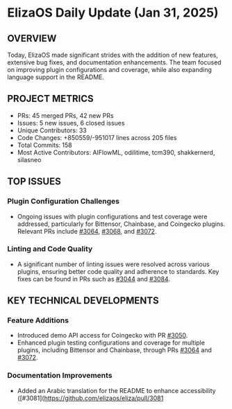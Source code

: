 # ElizaOS Daily Update (Jan 31, 2025)

## OVERVIEW 
Today, ElizaOS made significant strides with the addition of new features, extensive bug fixes, and documentation enhancements. The team focused on improving plugin configurations and coverage, while also expanding language support in the README.

## PROJECT METRICS
- PRs: 45 merged PRs, 42 new PRs
- Issues: 5 new issues, 6 closed issues
- Unique Contributors: 33
- Code Changes: +850559/-951017 lines across 205 files
- Total Commits: 158
- Most Active Contributors: AIFlowML, odilitime, tcm390, shakkernerd, silasneo

## TOP ISSUES
### Plugin Configuration Challenges
- Ongoing issues with plugin configurations and test coverage were addressed, particularly for Bittensor, Chainbase, and Coingecko plugins. Relevant PRs include [#3064](https://github.com/elizaos/eliza/pull/3064), [#3068](https://github.com/elizaos/eliza/pull/3068), and [#3072](https://github.com/elizaos/eliza/pull/3072).

### Linting and Code Quality
- A significant number of linting issues were resolved across various plugins, ensuring better code quality and adherence to standards. Key fixes can be found in PRs such as [#3044](https://github.com/elizaos/eliza/pull/3044) and [#3084](https://github.com/elizaos/eliza/pull/3084).

## KEY TECHNICAL DEVELOPMENTS
### Feature Additions
- Introduced demo API access for Coingecko with PR [#3050](https://github.com/elizaos/eliza/pull/3050).
- Enhanced plugin testing configurations and coverage for multiple plugins, including Bittensor and Chainbase, through PRs [#3064](https://github.com/elizaos/eliza/pull/3064) and [#3072](https://github.com/elizaos/eliza/pull/3072).

### Documentation Improvements
- Added an Arabic translation for the README to enhance accessibility ([#3081](https://github.com/elizaos/eliza/pull/3081